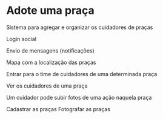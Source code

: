 # Adote uma praça #

Sistema para agregar e organizar os cuidadores de praças

Login social

Envio de mensagens (notificações)

Mapa com a localização das praças

Entrar para o time de cuidadores de uma determinada praça

Ver os cuidadores de uma praça

Um cuidador pode subir fotos de uma ação naquela praça

Cadastrar as praças
Fotografar as praças

